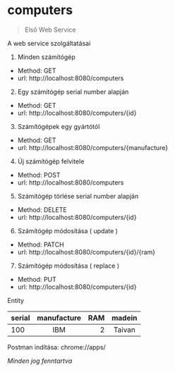# computers

> Első Web Service

A web service szolgáltatásai

1. Minden számítógép
  - Method: GET
  - url: http://localhost:8080/computers
2. Egy számítógép serial number alapján
  - Method: GET
  - url: http://localhost:8080/computers/{id}
3. Számítógépek egy gyártótól
  - Method: GET
  - url: http://localhost:8080/computers/{manufacture}
4. Új számítógép felvitele
  - Method: POST
  - url: http://localhost:8080/computers
5. Számítógép törlése serial number alapján
  - Method: DELETE
  - url: http://localhost:8080/computers/{id}
6. Számítógép módosítása ( update )
  - Method: PATCH
  - url: http://localhost:8080/computers/{id}/{ram}
7. Számítógép módosítása ( replace )
  - Method: PUT
  - url: http://localhost:8080/computers/{id}

Entity

| serial | manufacture | RAM | madein |
| :---- | :----: | ----: | :----: |
| 100 | IBM | 2 | Taivan |


Postman indítása: chrome://apps/


*Minden jog fenntartva*